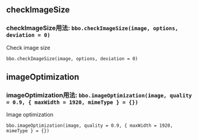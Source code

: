 ## checkImageSize 
### checkImageSize用法:  `bbo.checkImageSize(image, options, deviation = 0)`
Check image size

`bbo.checkImageSize(image, options, deviation = 0) `




## imageOptimization 
### imageOptimization用法:  `bbo.imageOptimization(image, quality = 0.9, { maxWidth = 1920, mimeType } = {})`
Image optimization

`bbo.imageOptimization(image, quality = 0.9, { maxWidth = 1920, mimeType } = {})`